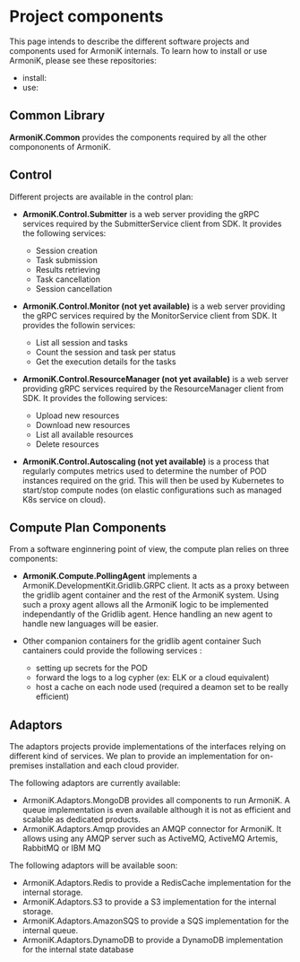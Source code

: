 

# Project components

This page intends to describe the different software projects and components used for ArmoniK
internals. To learn how to install or use ArmoniK, please see these repositories:
  * install:
  * use:


## Common Library

**ArmoniK.Common** provides the components required by all the other compononents of ArmoniK.

## Control

Different projects are available in the control plan:

* **ArmoniK.Control.Submitter** is a web server providing the gRPC services required by the
SubmitterService client from SDK. It provides the following services:
  * Session creation
  * Task submission
  * Results retrieving
  * Task cancellation
  * Session cancellation

* **ArmoniK.Control.Monitor (not yet available)** is a web server providing the gRPC services
required by the MonitorService client from SDK. It provides the followin services:
  * List all session and tasks
  * Count the session and task per status
  * Get the execution details for the tasks

* **ArmoniK.Control.ResourceManager (not yet available)** is a web server providing gRPC
services required by the ResourceManager client from SDK. It provides the following services:
  * Upload new resources
  * Download new resources
  * List all available resources
  * Delete resources

* **ArmoniK.Control.Autoscaling (not yet available)** is a process that regularly computes
metrics used to determine the number of POD instances required on the grid. This will then
be used by Kubernetes to start/stop compute nodes (on elastic configurations such as managed
K8s service on cloud).

## Compute Plan Components

From a software enginnering point of view, the compute plan relies on three components:

* **ArmoniK.Compute.PollingAgent** implements a ArmoniK.DevelopmentKit.Gridlib.GRPC client.
It acts as a proxy between the gridlib agent container and the rest of the ArmoniK system.
Using such a proxy agent allows all the ArmoniK logic to be implemented independantly of
the Gridlib agent. Hence handling an new agent to handle new languages will be easier.

* Other companion containers for the gridlib agent container Such cantainers could provide
the following services :
  * setting up secrets for the POD
  * forward the logs to a log cypher (ex: ELK or a cloud equivalent)
  * host a cache on each node used (required a deamon set to be really efficient)

## Adaptors

The adaptors projects provide implementations of the interfaces relying on different kind of
services. We plan to provide an implementation for on-premises installation and each cloud provider.

The following adaptors are currently available:
  * ArmoniK.Adaptors.MongoDB provides all components to run ArmoniK. A queue implementation is even
    available although it is not as efficient and scalable as dedicated products.
  * ArmoniK.Adaptors.Amqp provides an AMQP connector for ArmoniK. It allows using any AMQP server
    such as ActiveMQ, ActiveMQ Artemis, RabbitMQ or IBM MQ

The following adaptors will be available soon:
  * ArmoniK.Adaptors.Redis to provide a RedisCache implementation for the internal storage.
  * ArmoniK.Adaptors.S3 to provide a S3 implementation for the internal storage.
  * ArmoniK.Adaptors.AmazonSQS to provide a SQS implementation for the internal queue.
  * ArmoniK.Adaptors.DynamoDB to provide a DynamoDB implementation for the internal state database
